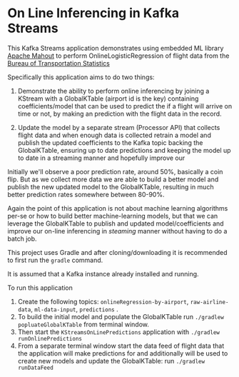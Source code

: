 # On Line Inferencing in Kafka Streams

This Kafka Streams application demonstrates using embedded ML library [Apache Mahout](https://github.com/apache/mahout) to perform
OnlineLogisticRegression of flight data from the [Bureau of Transportation Statistics](https://www.transtats.bts.gov/DL_SelectFields.asp?Table_ID=236)

Specifically this application aims to do two things:

1. Demonstrate the ability to perform online inferencing by joining a KStream with a 
GlobalKTable (airport id is the key) containing coefficients/model that can be used to predict the
if a flight will arrive on time or not, by making an prediction with the flight data in the 
record.

2. Update the model by a separate stream (Processor API) that collects flight data and when
enough data is collected retrain a model and publish the updated coefficients to the Kafka topic
backing the GlobalKTable, ensuring up to date predictions and keeping the model up to date
in a streaming manner and hopefully improve our   

Initially we'll observe a poor prediction rate, around 50%, basically a coin flip.  But as we collect more data we are able
to build a better model and publish the new updated model to the GlobalKTable, resulting in much better prediction rates 
somewhere between 80-90%.  

Again the point of this application is not about machine learning algorithms per-se or how to build better machine-learning
models, but that we can leverage the GlobalKTable to publish and updated model/coefficients and improve our on-line
inferencing in _steaming_ manner without having to do a batch job.


This project uses Gradle and after cloning/downloading it is recommended to first run the `gradle` command.

It is assumed that a Kafka instance already installed and running.

To run this application

1. Create the following topics: `onlineRegression-by-airport`, `raw-airline-data`, `ml-data-input`, `predictions` .
2. To build the initial model and populate the GlobalKTable run `./gradlew popluateGlobalKTable` from  terminal window.
3. Then start the `KStreamsOnLinePredictions` application with `./gradlew runOnlinePredictions`
3. From a separate terminal window start the data feed of flight data that the application will make predictions for and additionally will 
be used to create new models and update the GlobalKTable: run `./gradlew runDataFeed`

